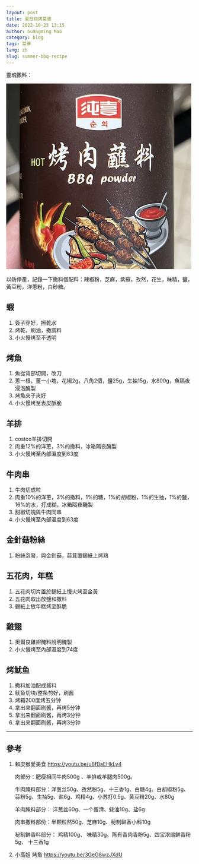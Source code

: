 ```yaml
---
layout: post
title: 夏日烧烤菜谱
date: 2022-10-23 13:15
author: Guangming Mao
category: blog
tags: 菜谱
lang: zh 
slug: summer-bbq-recipe
---
```


靈魂撒料：

![靈魂撒料](../images/bbq_powder.jpg)

以防停產，記錄一下撒料個配料：辣椒粉，芝麻，紫蘇，孜然，花生，味精，鹽，黃豆粉，洋蔥粉，白砂糖。

## 蝦
1. 簽子穿好，擦乾水
2. 烤乾，刷油，撒調料
3. 小火慢烤至不透明

## 烤魚
1. 魚從背部切開，改刀
2. 蔥一根，薑一小塊，花椒2g，八角2個，鹽25g，生抽15g，水800g，魚隔夜浸泡醃製
3. 烤魚夾子夾好
4. 小火慢烤至表皮酥脆

## 羊排
1. costco羊排切開
2. 肉重12%的洋蔥，3%的撒料，冰箱隔夜醃製
3. 小火慢烤至內部溫度到63度

## 牛肉串
1. 牛肉切成粒
2. 肉重10%的洋蔥，3%的撒料，1%的糖，1%的胡椒粉，1%的生抽，1%的鹽，16%的水，打成糊，冰箱隔夜醃製
3. 甜椒切塊與牛肉同串
4. 小火慢烤至內部溫度到63度

## 金針菇粉絲
1. 粉絲泡發，與金針菇，蒜茸置錫紙上烤熟

## 五花肉，年糕
1. 五花肉切片置於錫紙上慢火烤至金黃
2. 五花肉取出放鹽和撒料
3. 錫紙上放年糕烤至酥脆

## 雞翅
1. 奧爾良雞翅醃料說明醃製
2. 小火慢烤至內部溫度到74度

## 烤鱿鱼
1. 撒料加油配成酱料
2. 鱿鱼切块/整条剪好，刷酱
3. 烤箱200度烤五分钟
4. 拿出来翻面刷酱，再烤5分钟
5. 拿出来翻面刷酱，再烤3分钟
6. 拿出来翻面刷酱，再烤3分钟

---

## 參考
1. 賴皮猴愛美食 https://youtu.be/u8fBaEHkLy4

    肉部分：肥瘦相间牛肉500g 、羊排或羊腿肉500g。

    牛肉腌料部分：洋葱丝50g、孜然粉5g、十三香1g、白糖4g、白胡椒粉5g、 蒜粉5g、生抽5g、盐6g、鸡精4g、小苏打0.5g、黄豆粉20g、水80g

    羊肉腌料部分： 洋葱丝60g、一个蛋清、蚝油10g、盐6g

    肉串撒料部份：半颗粒然50g、芝麻10g、秘制鲜香小料10g

    秘制鲜香料部分： 鸡精100g、 味精30g、陈有香肉香粉5g、四宝浓缩鲜香粉5g、 十三香1g

2. 小高姐 烤魚 https://youtu.be/3GeG8wzJXdU